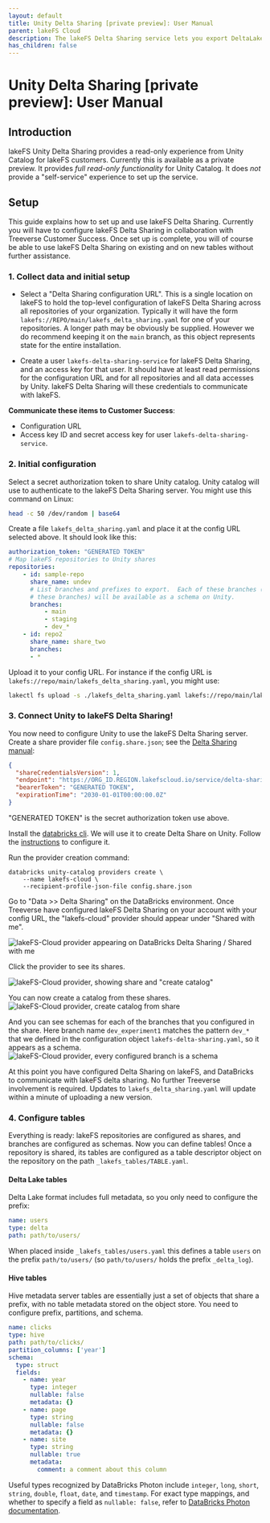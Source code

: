 ```yaml
---
layout: default
title: Unity Delta Sharing [private preview]: User Manual
parent: lakeFS Cloud
description: The lakeFS Delta Sharing service lets you export DeltaLake and HMS-style tables stored on lakeFS over the Delta Sharing protocol.  This is particularly useful with DataBricks Unity.
has_children: false
---
```


# Unity Delta Sharing [private preview]: User Manual

## Introduction

lakeFS Unity Delta Sharing provides a read-only experience from Unity
Catalog for lakeFS customers.  Currently this is available as a private
preview.  It provides _full read-only functionality_ for Unity Catalog.  It
does _not_ provide a "self-service" experience to set up the service.

## Setup

This guide explains how to set up and use lakeFS Delta Sharing.  Currently
you will have to configure lakeFS Delta Sharing in collaboration with
Treeverse Customer Success.  Once set up is complete, you will of course be
able to use lakeFS Delta Sharing on existing and on new tables without
further assistance.

### 1. Collect data and initial setup

* Select a "Delta Sharing configuration URL".  This is a single location on lakeFS
  to hold the top-level configuration of lakeFS Delta Sharing across all
  repositories of your organization.  Typically it will have the form
  `lakefs://REPO/main/lakefs_delta_sharing.yaml` for one of your
  repositories.  A longer path may be obviously be supplied.  However we do
  recommend keeping it on the `main` branch, as this object represents state
  for the entire installation.

* Create a user `lakefs-delta-sharing-service` for lakeFS Delta Sharing, and
  an access key for that user.  It should have at least read permissions for
  the configuration URL and for all repositories and all data accesses by
  Unity.  lakeFS Delta Sharing will these credentials to communicate with
  lakeFS.

**Communicate these items to Customer Success**:

* Configuration URL
* Access key ID and secret access key for user `lakefs-delta-sharing-service`.

### 2. Initial configuration

Select a secret authorization token to share Unity catalog.  Unity catalog
will use to authenticate to the lakeFS Delta Sharing server.  You might use
this command on Linux:

```sh
head -c 50 /dev/random | base64
```

Create a file `lakefs_delta_sharing.yaml` and place it at the config URL
selected above.  It should look like this:

```yaml
authorization_token: "GENERATED TOKEN"
# Map lakeFS repositories to Unity shares
repositories:
    - id: sample-repo
      share_name: undev
      # List branches and prefixes to export.  Each of these branches (and only
      # these branches) will be available as a schema on Unity.
      branches:
          - main
          - staging
          - dev_*
    - id: repo2
      share_name: share_two
      branches:
      - *
```

Upload it to your config URL.  For instance if the config URL is
`lakefs://repo/main/lakefs_delta_sharing.yaml`, you might use:

```sh
lakectl fs upload -s ./lakefs_delta_sharing.yaml lakefs://repo/main/lakefs_delta_sharing.yaml
```

### 3. Connect Unity to lakeFS Delta Sharing!

You now need to configure Unity to use the lakeFS Delta Sharing server.
Create a share provider file `config.share.json`; see the [Delta Sharing
manual][databricks-delta-sharing]:

   ```json
   {
     "shareCredentialsVersion": 1,
     "endpoint": "https://ORG_ID.REGION.lakefscloud.io/service/delta-sharing/v1",
     "bearerToken": "GENERATED TOKEN",
     "expirationTime": "2030-01-01T00:00:00.0Z"
   }
   ```

"GENERATED TOKEN" is the secret authorization token use above.

Install the [databricks cli][databricks-cli].  We will use it to create
Delta Share on Unity.  Follow the
[instructions](https://docs.databricks.com/dev-tools/cli/index.html#set-up-authentication-using-a-databricks-personal-access-token)
to configure it.

Run the provider creation command:
   ```shell
   databricks unity-catalog providers create \
       --name lakefs-cloud \
       --recipient-profile-json-file config.share.json
   ```

Go to "Data >> Delta Sharing" on the DataBricks environment.  Once Treeverse
have configured lakeFS Delta Sharing on your account with your config URL,
the "lakefs-cloud" provider should appear under "Shared with me".

![lakeFS-Cloud provider appearing on DataBricks Delta Sharing / Shared with me](./unity-delta-sharing-provider.png)

Click the provider to see its shares.

![lakeFS-Cloud provider, showing share and "create catalog"](./unity-delta-sharing-shares.png)

You can now create a catalog from these shares.
![lakeFS-Cloud provider, create catalog from share](./unity-delta-sharing-create-catalog.png)

And you can see schemas for each of the branches that you configured in the
share.  Here branch name `dev_experiment1` matches the pattern `dev_*` that
we defined in the configuration object `lakefs-delta-sharing.yaml`, so it
appears as a schema.  ![lakeFS-Cloud provider, every configured branch is a
schema](./unity-delta-sharing-schema-per-branch.png)

At this point you have configured Delta Sharing on lakeFS, and DataBricks to
communicate with lakeFS delta sharing.  No further Treeverse involvement is
required.  Updates to `lakefs_delta_sharing.yaml` will update within a
minute of uploading a new version.

### 4. Configure tables

Everything is ready: lakeFS repositories are configured as shares, and
branches are configured as schemas.  Now you can define tables!  Once a
repository is shared, its tables are configured as a table descriptor object
on the repository on the path `_lakefs_tables/TABLE.yaml`.

#### Delta Lake tables

Delta Lake format includes full metadata, so you only need to configure the prefix:

```yaml
name: users
type: delta
path: path/to/users/
```

When placed inside `_lakefs_tables/users.yaml` this defines a table `users`
on the prefix `path/to/users/` (so `path/to/users/` holds the prefix
`_delta_log`).

#### Hive tables

Hive metadata server tables are essentially just a set of objects that share
a prefix, with no table metadata stored on the object store.  You need to
configure prefix, partitions, and schema.

```yaml
name: clicks
type: hive
path: path/to/clicks/
partition_columns: ['year']
schema:
  type: struct
  fields:
    - name: year
      type: integer
      nullable: false
      metadata: {}
    - name: page
      type: string
      nullable: false
      metadata: {}
    - name: site
      type: string
      nullable: true
      metadata:
        comment: a comment about this column
```

Useful types recognized by DataBricks Photon include `integer`, `long`,
`short`, `string`, `double`, `float`, `date`, and `timestamp`.  For exact
type mappings, and whether to specify a field as `nullable: false`, refer to
[DataBricks Photon documentation][databricks-photon-types].


[databricks-delta-sharing]:  https://docs.databricks.com/data-sharing/manage-provider.html#instructions
[databricks-cli]:  https://docs.databricks.com/dev-tools/cli/index.html
[databricks-photon-types]:  https://docs.databricks.com/runtime/photon.html#photon-coverage
